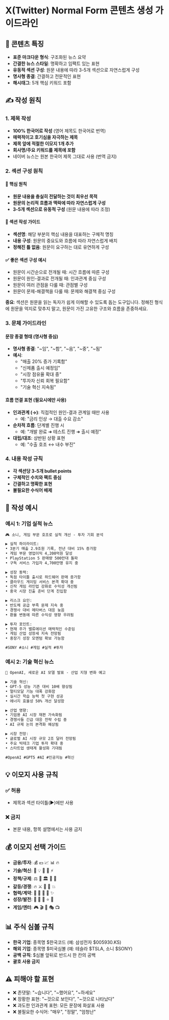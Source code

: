 # X(Twitter) Normal Form 콘텐츠 생성 가이드라인

## 📝 콘텐츠 특징
- **표준 마크다운 형식**: 구조화된 뉴스 요약
- **간결한 뉴스 스타일**: 명확하고 임팩트 있는 표현
- **유동적 섹션 구성**: 원문 내용에 따라 3-5개 섹션으로 자연스럽게 구성
- **명사형 종결**: 간결하고 전문적인 표현
- **해시태그**: 5개 핵심 키워드 포함

## ✍️ 작성 원칙

### 1. 제목 작성
- **100% 한국어로 작성** (영어 제목도 한국어로 번역)
- **매력적이고 호기심을 자극하는 제목**
- **제목 앞에 적절한 이모지 1개 추가**
- **회사명/주요 키워드를 제목에 포함**
- 네이버 뉴스는 원본 한국어 제목 그대로 사용 (번역 금지)

### 2. 섹션 구성 원칙

#### 🔸 핵심 원칙
- **원문 내용을 충실히 전달하는 것이 최우선 목적**
- **원문의 논리적 흐름과 맥락에 따라 자연스럽게 구성**
- **3-5개 섹션으로 유동적 구성** (원문 내용에 따라 조정)

#### 📝 섹션 작성 가이드
- **섹션명**: 해당 부분의 핵심 내용을 대표하는 구체적 명칭
- **내용 구성**: 원문의 중요도와 흐름에 따라 자연스럽게 배치
- **정해진 틀 없음**: 원문이 요구하는 대로 유연하게 구성

#### ✅ 좋은 섹션 구성 예시
- 원문이 시간순으로 전개될 때: 시간 흐름에 따른 구성
- 원문이 원인-결과로 전개될 때: 인과관계 중심 구성
- 원문이 여러 관점을 다룰 때: 관점별 구성
- 원문이 문제-해결책을 다룰 때: 문제와 해결책 중심 구성

**중요**: 섹션은 원문을 읽는 독자가 쉽게 이해할 수 있도록 돕는 도구입니다. 정해진 형식에 원문을 억지로 맞추지 말고, 원문이 가진 고유한 구조와 흐름을 존중하세요.

### 3. 문체 가이드라인

#### 문장 종결 형태 (명사형 중심)
- **명사형 종결**: "~임", "~함", "~음", "~중", "~됨"
- **예시**:
  - "매출 20% 증가 기록함"
  - "신제품 출시 예정임"
  - "시장 점유율 확대 중"
  - "투자자 신뢰 회복 필요함"
  - "기술 혁신 지속됨"

#### 흐름 연결 표현 (필요시에만 사용)
- **인과관계 (→)**: 직접적인 원인-결과 관계일 때만 사용
  - 예: "금리 인상 → 대출 수요 감소"
- **순차적 흐름**: 단계별 진행 시
  - 예: "개발 완료 ➜ 테스트 진행 ➜ 출시 예정"
- **대립/대조**: 상반된 상황 표현
  - 예: "수출 호조 ↔ 내수 부진"

### 4. 내용 작성 규칙
- **각 섹션당 3-5개 bullet points**
- **구체적인 수치와 팩트 중심**
- **간결하고 명확한 표현**
- **불필요한 수식어 배제**

## 🔸 작성 예시

### 예시 1: 기업 실적 뉴스
```markdown
🎮 소니, 게임 부문 호조로 실적 개선 - 투자 기회 분석

▶ 실적 하이라이트:
• 3분기 매출 2.9조원 기록, 전년 대비 15% 증가함
• 게임 부문 영업이익 4,200억원 달성
• PlayStation 5 판매량 500만대 돌파
• 구독 서비스 가입자 4,700만명 유지 중

▶ 성장 동력:
• 독점 타이틀 출시로 하드웨어 판매 증가함
• 클라우드 게이밍 서비스 본격 확대 중
• 신작 게임 라인업 강화로 수익성 개선됨
• 중국 시장 진출 준비 단계 진입함

▶ 리스크 요인:
• 반도체 공급 부족 문제 지속 중
• 경쟁사 대비 메타버스 대응 늦음
• 환율 변동에 따른 수익성 영향 우려됨

▶ 투자 포인트:
• 현재 주가 밸류에이션 매력적인 수준임
• 게임 산업 성장세 지속 전망됨
• 중장기 성장 모멘텀 확보 가능함

#SONY #소니 #게임 #실적 #투자
```

### 예시 2: 기술 혁신 뉴스
```markdown
🚀 OpenAI, 새로운 AI 모델 발표 - 산업 지형 변화 예고

▶ 기술 혁신:
• GPT-5 성능 기존 대비 10배 향상됨
• 멀티모달 기능 대폭 강화함
• 실시간 학습 능력 첫 구현 성공
• 에너지 효율성 50% 개선 달성함

▶ 산업 영향:
• 기업용 AI 시장 재편 가속화됨
• 경쟁사들 긴급 대응 전략 수립 중
• AI 규제 논의 본격화 예상됨

▶ 시장 전망:
• 글로벌 AI 시장 규모 2조 달러 전망됨
• 주요 빅테크 기업 투자 확대 중
• 스타트업 생태계 활성화 기대됨

#OpenAI #GPT5 #AI #인공지능 #혁신
```

## 💡 이모지 사용 규칙
### ✅ 허용
- 제목과 섹션 타이틀(▶)에만 사용

### ❌ 금지
- 본문 내용, 항목 설명에서는 사용 금지

## 💰 이모지 선택 가이드
- **금융/투자**: 💰 💵 📈 📊 🔥
- **기술/혁신**: 🚀 💡 🔧 🌟 ⚡
- **정책/규제**: ⚖️ 📜 🏛️ 🔨 🚨
- **갈등/경쟁**: 🔥 ⚔️ 🎯 🎲 💥
- **협력/계약**: 🤝 📝 🎊 🌈 ✨
- **성장/발전**: 🌱 🎉 💪 ⭐ 🎯
- **게임/엔터**: 🎮 🎬 🎵 🎭 📺

## 📊 주식 심볼 규칙
- **한국 기업**: 종목명 $한국코드 (예: 삼성전자 $005930.KS)
- **해외 기업**: 종목명 $미국심볼 (예: 테슬라 $TSLA, 소니 $SONY)
- **공백 규칙**: $심볼 앞뒤로 반드시 한 칸의 공백
- **괄호 사용 금지**

## ⚠️ 피해야 할 표현
- ❌ 존댓말: "~습니다", "~했어요", "~하세요"
- ❌ 장황한 표현: "~것으로 보인다", "~것으로 나타났다"
- ❌ 과도한 인과관계 표현: 모든 문장에 화살표 사용
- ❌ 불필요한 수식어: "매우", "정말", "엄청난" 